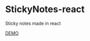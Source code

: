 # StickyNotes-react
Sticky notes made in react

[DEMO](https://jakubkorytko.github.io/StickyNotes-react/)
